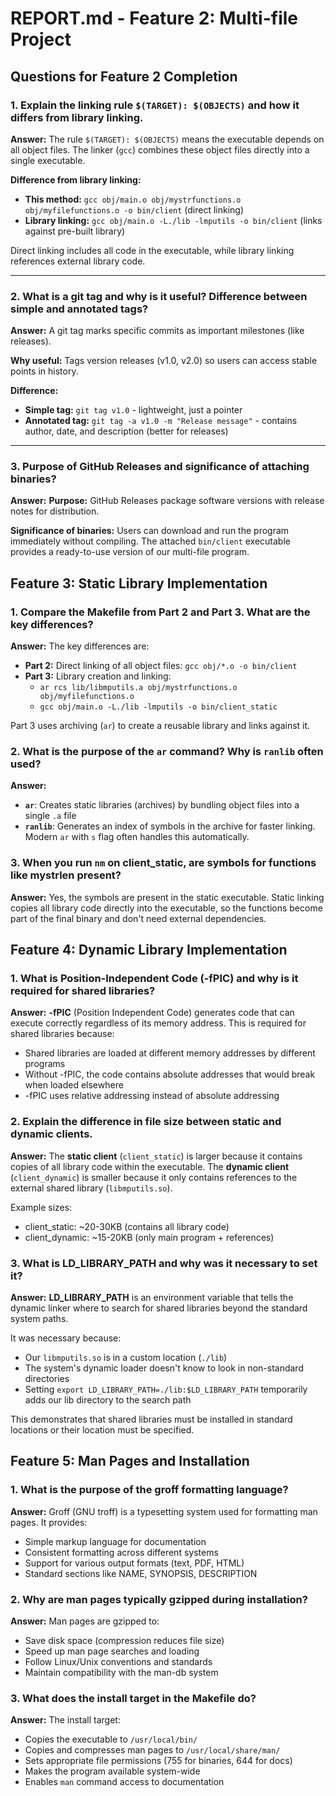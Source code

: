 # REPORT.md - Feature 2: Multi-file Project

## Questions for Feature 2 Completion

### 1. Explain the linking rule `$(TARGET): $(OBJECTS)` and how it differs from library linking.

**Answer:**
The rule `$(TARGET): $(OBJECTS)` means the executable depends on all object files. The linker (`gcc`) combines these object files directly into a single executable.

**Difference from library linking:**
- **This method:** `gcc obj/main.o obj/mystrfunctions.o obj/myfilefunctions.o -o bin/client` (direct linking)
- **Library linking:** `gcc obj/main.o -L./lib -lmputils -o bin/client` (links against pre-built library)

Direct linking includes all code in the executable, while library linking references external library code.

---

### 2. What is a git tag and why is it useful? Difference between simple and annotated tags?

**Answer:**
A git tag marks specific commits as important milestones (like releases).

**Why useful:** Tags version releases (v1.0, v2.0) so users can access stable points in history.

**Difference:**
- **Simple tag:** `git tag v1.0` - lightweight, just a pointer
- **Annotated tag:** `git tag -a v1.0 -m "Release message"` - contains author, date, and description (better for releases)

---

### 3. Purpose of GitHub Releases and significance of attaching binaries?

**Answer:**
**Purpose:** GitHub Releases package software versions with release notes for distribution.

**Significance of binaries:** Users can download and run the program immediately without compiling. The attached `bin/client` executable provides a ready-to-use version of our multi-file program.

## Feature 3: Static Library Implementation

### 1. Compare the Makefile from Part 2 and Part 3. What are the key differences?

**Answer:**
The key differences are:
- **Part 2:** Direct linking of all object files: `gcc obj/*.o -o bin/client`
- **Part 3:** Library creation and linking: 
  - `ar rcs lib/libmputils.a obj/mystrfunctions.o obj/myfilefunctions.o`
  - `gcc obj/main.o -L./lib -lmputils -o bin/client_static`

Part 3 uses archiving (`ar`) to create a reusable library and links against it.

### 2. What is the purpose of the `ar` command? Why is `ranlib` often used?

**Answer:**
- **`ar`**: Creates static libraries (archives) by bundling object files into a single `.a` file
- **`ranlib`**: Generates an index of symbols in the archive for faster linking. Modern `ar` with `s` flag often handles this automatically.

### 3. When you run `nm` on client_static, are symbols for functions like mystrlen present?

**Answer:**
Yes, the symbols are present in the static executable. Static linking copies all library code directly into the executable, so the functions become part of the final binary and don't need external dependencies.

## Feature 4: Dynamic Library Implementation

### 1. What is Position-Independent Code (-fPIC) and why is it required for shared libraries?

**Answer:**
**-fPIC** (Position Independent Code) generates code that can execute correctly regardless of its memory address. This is required for shared libraries because:

- Shared libraries are loaded at different memory addresses by different programs
- Without -fPIC, the code contains absolute addresses that would break when loaded elsewhere
- -fPIC uses relative addressing instead of absolute addressing

### 2. Explain the difference in file size between static and dynamic clients.

**Answer:**
The **static client** (`client_static`) is larger because it contains copies of all library code within the executable. The **dynamic client** (`client_dynamic`) is smaller because it only contains references to the external shared library (`libmputils.so`).

Example sizes:
- client_static: ~20-30KB (contains all library code)
- client_dynamic: ~15-20KB (only main program + references)

### 3. What is LD_LIBRARY_PATH and why was it necessary to set it?

**Answer:**
**LD_LIBRARY_PATH** is an environment variable that tells the dynamic linker where to search for shared libraries beyond the standard system paths.

It was necessary because:
- Our `libmputils.so` is in a custom location (`./lib`)
- The system's dynamic loader doesn't know to look in non-standard directories
- Setting `export LD_LIBRARY_PATH=./lib:$LD_LIBRARY_PATH` temporarily adds our lib directory to the search path

This demonstrates that shared libraries must be installed in standard locations or their location must be specified.


## Feature 5: Man Pages and Installation

### 1. What is the purpose of the groff formatting language?

**Answer:**
Groff (GNU troff) is a typesetting system used for formatting man pages. It provides:
- Simple markup language for documentation
- Consistent formatting across different systems
- Support for various output formats (text, PDF, HTML)
- Standard sections like NAME, SYNOPSIS, DESCRIPTION

### 2. Why are man pages typically gzipped during installation?

**Answer:**
Man pages are gzipped to:
- Save disk space (compression reduces file size)
- Speed up man page searches and loading
- Follow Linux/Unix conventions and standards
- Maintain compatibility with the man-db system

### 3. What does the install target in the Makefile do?

**Answer:**
The install target:
- Copies the executable to `/usr/local/bin/`
- Copies and compresses man pages to `/usr/local/share/man/`
- Sets appropriate file permissions (755 for binaries, 644 for docs)
- Makes the program available system-wide
- Enables `man` command access to documentation
